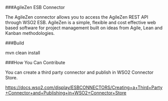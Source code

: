 ###AgileZen ESB Connector

The AgileZen connector allows you to access the AgileZen REST API through WSO2 ESB. AgileZen is a simple, flexible and cost effective web based software for project management built on ideas from Agile, Lean and Kanban methodologies.

###Build

mvn clean install

###How You Can Contribute

You can create a third party connector and publish in WSO2 Connector Store.

https://docs.wso2.com/display/ESBCONNECTORS/Creating+a+Third+Party+Connector+and+Publishing+in+WSO2+Connector+Store